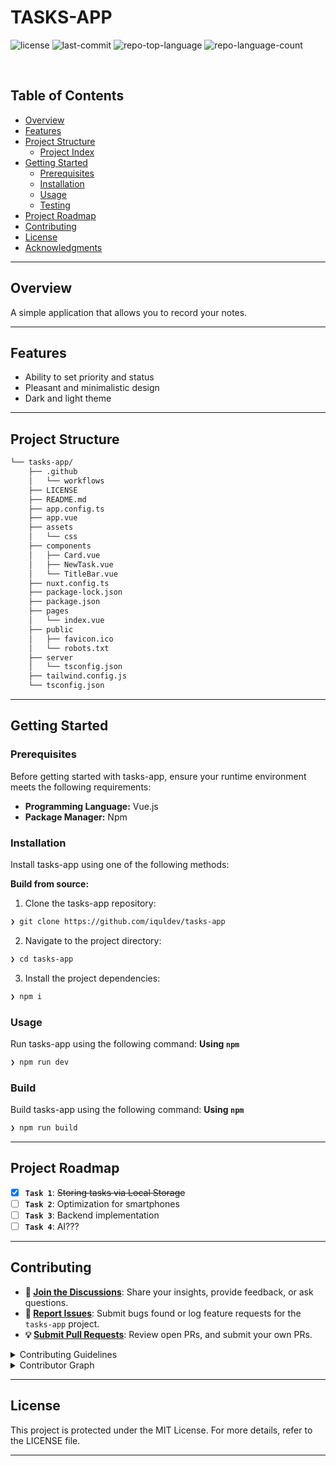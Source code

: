 <div align="left" style="position: relative;">
<h1>TASKS-APP</h1>
<p align="left">
	<img src="https://img.shields.io/github/license/iquldev/tasks-app?style=default&logo=opensourceinitiative&logoColor=white&color=0080ff" alt="license">
	<img src="https://img.shields.io/github/last-commit/iquldev/tasks-app?style=default&logo=git&logoColor=white&color=0080ff" alt="last-commit">
	<img src="https://img.shields.io/github/languages/top/iquldev/tasks-app?style=default&color=0080ff" alt="repo-top-language">
	<img src="https://img.shields.io/github/languages/count/iquldev/tasks-app?style=default&color=0080ff" alt="repo-language-count">
</p>
<p align="left"><!-- default option, no dependency badges. -->
</p>
<p align="left">
	<!-- default option, no dependency badges. -->
</p>
</div>
<br clear="right">

##  Table of Contents

- [ Overview](#-overview)
- [ Features](#-features)
- [ Project Structure](#-project-structure)
  - [ Project Index](#-project-index)
- [ Getting Started](#-getting-started)
  - [ Prerequisites](#-prerequisites)
  - [ Installation](#-installation)
  - [ Usage](#-usage)
  - [ Testing](#-testing)
- [ Project Roadmap](#-project-roadmap)
- [ Contributing](#-contributing)
- [ License](#-license)
- [ Acknowledgments](#-acknowledgments)

---

##  Overview

A simple application that allows you to record your notes.

---

##  Features

<ul>
	<li>Ability to set priority and status</li>
	<li>Pleasant and minimalistic design</li>
	<li>Dark and light theme</li>
</ul>

---

##  Project Structure

```sh
└── tasks-app/
    ├── .github
    │   └── workflows
    ├── LICENSE
    ├── README.md
    ├── app.config.ts
    ├── app.vue
    ├── assets
    │   └── css
    ├── components
    │   ├── Card.vue
    │   ├── NewTask.vue
    │   └── TitleBar.vue
    ├── nuxt.config.ts
    ├── package-lock.json
    ├── package.json
    ├── pages
    │   └── index.vue
    ├── public
    │   ├── favicon.ico
    │   └── robots.txt
    ├── server
    │   └── tsconfig.json
    ├── tailwind.config.js
    └── tsconfig.json
```

---
##  Getting Started

###  Prerequisites

Before getting started with tasks-app, ensure your runtime environment meets the following requirements:

- **Programming Language:** Vue.js
- **Package Manager:** Npm


###  Installation

Install tasks-app using one of the following methods:

**Build from source:**

1. Clone the tasks-app repository:
```sh
❯ git clone https://github.com/iquldev/tasks-app
```

2. Navigate to the project directory:
```sh
❯ cd tasks-app
```

3. Install the project dependencies:
```sh
❯ npm i
```




###  Usage
Run tasks-app using the following command:
**Using `npm`** &nbsp; [<img align="center" src="" />]()

```sh
❯ npm run dev
```


###  Build
Build tasks-app using the following command:
**Using `npm`** &nbsp; [<img align="center" src="" />]()

```sh
❯ npm run build
```


---
##  Project Roadmap

- [X] **`Task 1`**: <strike>Storing tasks via Local Storage</strike>
- [ ] **`Task 2`**: Optimization for smartphones
- [ ] **`Task 3`**: Backend implementation
- [ ] **`Task 4`**: AI???

---

##  Contributing

- **💬 [Join the Discussions](https://github.com/iquldev/tasks-app/discussions)**: Share your insights, provide feedback, or ask questions.
- **🐛 [Report Issues](https://github.com/iquldev/tasks-app/issues)**: Submit bugs found or log feature requests for the `tasks-app` project.
- **💡 [Submit Pull Requests](https://github.com/iquldev/tasks-app/blob/main/CONTRIBUTING.md)**: Review open PRs, and submit your own PRs.

<details closed>
<summary>Contributing Guidelines</summary>

1. **Fork the Repository**: Start by forking the project repository to your github account.
2. **Clone Locally**: Clone the forked repository to your local machine using a git client.
   ```sh
   git clone https://github.com/iquldev/tasks-app
   ```
3. **Create a New Branch**: Always work on a new branch, giving it a descriptive name.
   ```sh
   git checkout -b new-feature-x
   ```
4. **Make Your Changes**: Develop and test your changes locally.
5. **Commit Your Changes**: Commit with a clear message describing your updates.
   ```sh
   git commit -m 'Implemented new feature x.'
   ```
6. **Push to github**: Push the changes to your forked repository.
   ```sh
   git push origin new-feature-x
   ```
7. **Submit a Pull Request**: Create a PR against the original project repository. Clearly describe the changes and their motivations.
8. **Review**: Once your PR is reviewed and approved, it will be merged into the main branch. Congratulations on your contribution!
</details>

<details closed>
<summary>Contributor Graph</summary>
<br>
<p align="left">
   <a href="https://github.com{/iquldev/tasks-app/}graphs/contributors">
      <img src="https://contrib.rocks/image?repo=iquldev/tasks-app">
   </a>
</p>
</details>

---

##  License

This project is protected under the MIT License. For more details, refer to the LICENSE file.

---
